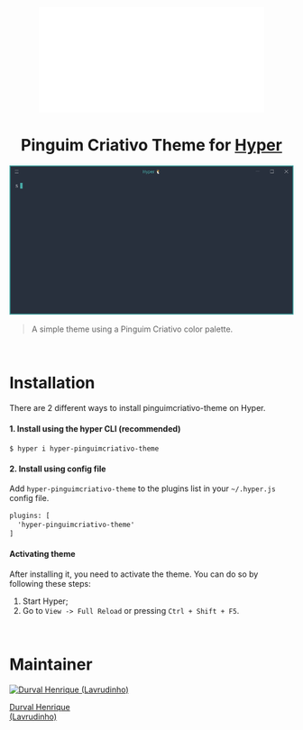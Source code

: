 <h1 align="center">
  <br>
  <img src="./logo.png" alt="Pinguim Criativo Logo" width="400">
  <br><br>
  Pinguim Criativo Theme for <a href="https://hyper.is">Hyper</a>
  <br>
</h1>

<p align="center">
  <img alt="Pinguim Criativo screnshoot for Hyper" src="./screenshot.png">
</p>

> A simple theme using a Pinguim Criativo color palette.

<br>

# Installation

There are 2 different ways to install pinguimcriativo-theme on Hyper.

#### 1. Install using the hyper CLI (recommended)

```shell
$ hyper i hyper-pinguimcriativo-theme
```

#### 2. Install using config file

Add `hyper-pinguimcriativo-theme` to the plugins list in your `~/.hyper.js` config file.

```shell
plugins: [
  'hyper-pinguimcriativo-theme'
]
```

#### Activating theme

After installing it, you need to activate the theme. You can do so by following these steps:

1.  Start Hyper;
2.  Go to `View -> Full Reload` or pressing `Ctrl + Shift + F5`.

<br>

# Maintainer

[![Durval Henrique (Lavrudinho)](https://github.com/Lavrudin.png?size=100)](https://github.com/Lavrudin)

[Durval Henrique<br>
(Lavrudinho)](https://github.com/Lavrudin)
